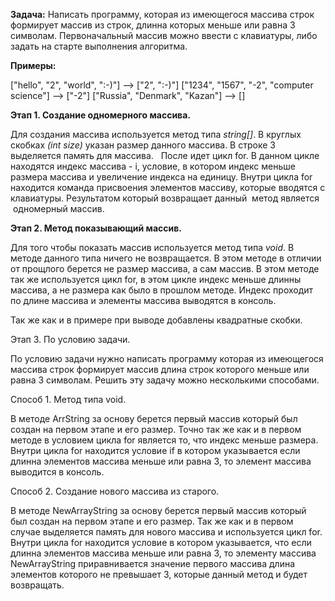 **Задача:** Написать программу, которая из имеющегося массива строк формирует массив из строк, длинна которых меньше или равна 3 символам. Первоначальный массив можно ввести с клавиатуры, либо задать на старте выполнения алгоритма. 

**Примеры:**

["hello", "2", "world", ":-)"] --> ["2", ":-)"]
["1234", "1567", "-2", "computer science"] --> ["-2"]
["Russia", "Denmark", "Kazan"] --> []

**Этап 1. Создание одномерного массива.**

Для создания массива используется метод типа *string[]*. В круглых скобках *(int size)* указан размер данного массива. 
В строке 3 выделяется память для массива.  
После идет цикл for. 
В данном цикле находятся индекс массива - i, условие, в котором индекс меньше размера массива и увеличение индекса на единицу. 
Внутри цикла for находится команда присвоения элементов массиву, которые вводятся с клавиатуры.
Результатом который возвращает данный  метод является  одномерный массив.

**Этап 2. Метод показывающий массив.**

Для того чтобы показать массив используется метод типа *void*. В методе данного типа  ничего не возвращается. В этом методе в отличии от прощлого берется не размер массива, а сам массив. В этом методе так же используется цикл for, в этом цикле индекс меньше длинны массива, а не размера как было в прошлом методе.  Индекс проходит по длине массива и элементы массива выводятся  в консоль.

Так же как и в примере при выводе добавлены квадратные скобки.

Этап 3. По условию задачи.

По условию задачи нужно написать программу которая из имеющегося массива строк формирует массив длина строк которого меньше или равна 3 символам.
Решить эту задачу можно несколькими способами.

Способ 1. Метод типа void.
 
В методе ArrString за основу берется первый массив который был создан на первом этапе и его размер.  Точно так же как и в первом методе в условием цикла for является то, что индекс меньше размера.
Внутри цикла for находится условие  if в котором указывается если длинна элементов массива меньше или равна 3, то элемент массива выводится в консоль.

Способ 2. Создание нового массива из старого.

В методе NewArrayString за основу берется первый массив который был создан на первом этапе и его размер.  Так же как и в первом случае выделяется память для нового массива и используется цикл for.
Внутри цикла for находится условие в котором указывается, что если длинна элементов массива меньше или равна 3, то элементу массива NewArrayString приравнивается значение первого массива длина элементов которого не превышает 3, которые данный метод и будет возвращать.
